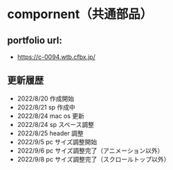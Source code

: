 # compornent（共通部品）

## portfolio url:

- https://c-0094.wtb.cfbx.jp/

## 更新履歴

- 2022/8/20 作成開始
- 2022/8/21 sp 作成中
- 2022/8/24 mac os 更新
- 2022/8/24 sp スペース調整
- 2022/8/25 header 調整
- 2022/9/5 pc サイズ調整開始
- 2022/9/6 pc サイズ調整完了（アニメーション以外）
- 2022/9/8 pc サイズ調整完了（スクロールトップ以外）
